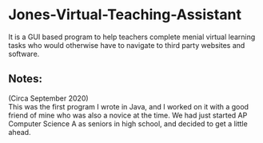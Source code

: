 # Jones-Virtual-Teaching-Assistant

It is a GUI based program to help teachers complete menial virtual learning tasks who would otherwise have to navigate to third party websites and software. 

## Notes:

(Circa September 2020)  
This was the first program I wrote in Java, and I worked on it with a good friend of mine who was also a novice at the time. We had just started AP Computer Science A as seniors in high school, and decided to get a little ahead.
